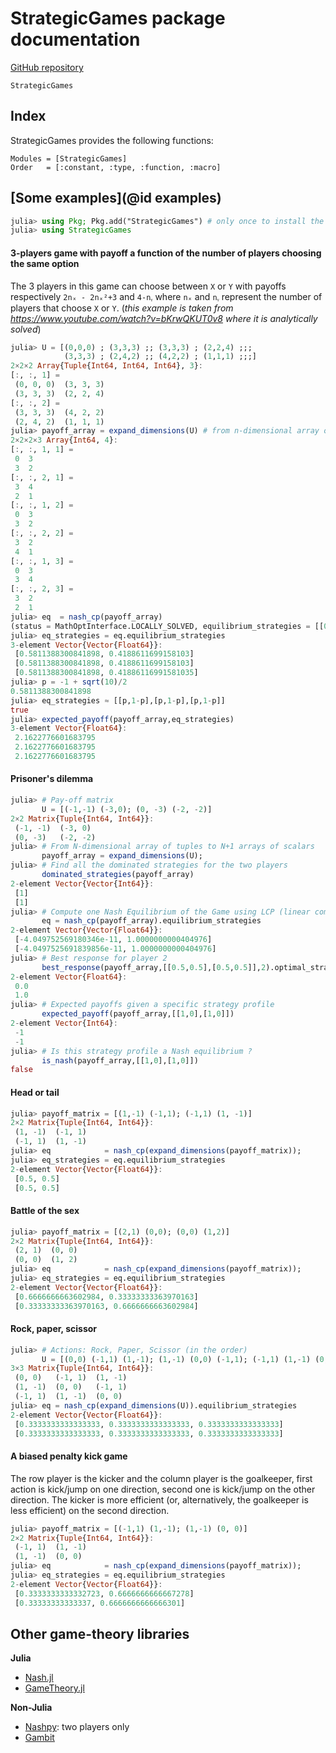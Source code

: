 # StrategicGames package documentation

[GitHub repository](https://github.com/sylvaticus/StrategicGames.jl)


```@docs
StrategicGames
```


## Index

StrategicGames provides the following functions:

```@index
Modules = [StrategicGames]
Order   = [:constant, :type, :function, :macro]
```
 

 ## [Some examples](@id examples)

```julia
julia> using Pkg; Pkg.add("StrategicGames") # only once to install the library
julia> using StrategicGames
```

#### 3-players game with payoff a function of the number of players choosing the same option

The 3 players in this game can choose between `X` or `Y` with payoffs respectively `2nₓ - 2nₓ²+3` and `4-nᵧ` where `nₓ` and `nᵧ` represent the number of players that choose `X` or `Y`.
(_this example is taken from https://www.youtube.com/watch?v=bKrwQKUT0v8 where it is analytically solved_)
```julia
julia> U = [(0,0,0) ; (3,3,3) ;; (3,3,3) ; (2,2,4) ;;;
            (3,3,3) ; (2,4,2) ;; (4,2,2) ; (1,1,1) ;;;]
2×2×2 Array{Tuple{Int64, Int64, Int64}, 3}:
[:, :, 1] =
 (0, 0, 0)  (3, 3, 3)
 (3, 3, 3)  (2, 2, 4)
[:, :, 2] =
 (3, 3, 3)  (4, 2, 2)
 (2, 4, 2)  (1, 1, 1)
julia> payoff_array = expand_dimensions(U) # from n-dimensional array of tuples to n+1 arrays of scalars
2×2×2×3 Array{Int64, 4}:
[:, :, 1, 1] =
 0  3
 3  2
[:, :, 2, 1] =
 3  4
 2  1
[:, :, 1, 2] =
 0  3
 3  2
[:, :, 2, 2] =
 3  2
 4  1
[:, :, 1, 3] =
 0  3
 3  4
[:, :, 2, 3] =
 3  2
 2  1
julia> eq  = nash_cp(payoff_array)
(status = MathOptInterface.LOCALLY_SOLVED, equilibrium_strategies = [[0.5811388300841898, 0.4188611699158103], [0.5811388300841898, 0.4188611699158103], [0.5811388300841898, 0.41886116991581035]], expected_payoffs = [2.16227766016838, 2.16227766016838, 2.16227766016838])
julia> eq_strategies = eq.equilibrium_strategies
3-element Vector{Vector{Float64}}:
 [0.5811388300841898, 0.4188611699158103]
 [0.5811388300841898, 0.4188611699158103]
 [0.5811388300841898, 0.41886116991581035]
julia> p = -1 + sqrt(10)/2
0.5811388300841898
julia> eq_strategies ≈ [[p,1-p],[p,1-p],[p,1-p]]
true
julia> expected_payoff(payoff_array,eq_strategies)
3-element Vector{Float64}:
 2.1622776601683795
 2.1622776601683795
 2.1622776601683795
```

#### Prisoner's dilemma
```julia
julia> # Pay-off matrix
       U = [(-1,-1) (-3,0); (0, -3) (-2, -2)]
2×2 Matrix{Tuple{Int64, Int64}}:
 (-1, -1)  (-3, 0)
 (0, -3)   (-2, -2)
julia> # From N-dimensional array of tuples to N+1 arrays of scalars    
       payoff_array = expand_dimensions(U);
julia> # Find all the dominated strategies for the two players
       dominated_strategies(payoff_array)
2-element Vector{Vector{Int64}}:
 [1]
 [1]
julia> # Compute one Nash Equilibrium of the Game using LCP (linear complementarity) formulation       
       eq = nash_cp(payoff_array).equilibrium_strategies
2-element Vector{Vector{Float64}}:
 [-4.049752569180346e-11, 1.0000000000404976]
 [-4.0497525691839856e-11, 1.0000000000404976]
julia> # Best response for player 2
       best_response(payoff_array,[[0.5,0.5],[0.5,0.5]],2).optimal_strategy
2-element Vector{Float64}:
 0.0
 1.0
julia> # Expected payoffs given a specific strategy profile
       expected_payoff(payoff_array,[[1,0],[1,0]])
2-element Vector{Int64}:
 -1
 -1
julia> # Is this strategy profile a Nash equilibrium ?
       is_nash(payoff_array,[[1,0],[1,0]]) 
false
```

#### Head or tail
```julia
julia> payoff_matrix = [(1,-1) (-1,1); (-1,1) (1, -1)]
2×2 Matrix{Tuple{Int64, Int64}}:
 (1, -1)  (-1, 1)
 (-1, 1)  (1, -1)
julia> eq            = nash_cp(expand_dimensions(payoff_matrix));
julia> eq_strategies = eq.equilibrium_strategies
2-element Vector{Vector{Float64}}:
 [0.5, 0.5]
 [0.5, 0.5]
```

#### Battle of the sex
```julia
julia> payoff_matrix = [(2,1) (0,0); (0,0) (1,2)]
2×2 Matrix{Tuple{Int64, Int64}}:
 (2, 1)  (0, 0)
 (0, 0)  (1, 2)
julia> eq            = nash_cp(expand_dimensions(payoff_matrix));
julia> eq_strategies = eq.equilibrium_strategies 
2-element Vector{Vector{Float64}}:
 [0.6666666663602984, 0.33333333363970163]
 [0.33333333363970163, 0.6666666663602984]
```

#### Rock, paper, scissor
```julia
julia> # Actions: Rock, Paper, Scissor (in the order)
       U = [(0,0) (-1,1) (1,-1); (1,-1) (0,0) (-1,1); (-1,1) (1,-1) (0,0) ]
3×3 Matrix{Tuple{Int64, Int64}}:
 (0, 0)   (-1, 1)  (1, -1)
 (1, -1)  (0, 0)   (-1, 1)
 (-1, 1)  (1, -1)  (0, 0)
julia> eq = nash_cp(expand_dimensions(U)).equilibrium_strategies
2-element Vector{Vector{Float64}}:
 [0.3333333333333333, 0.3333333333333333, 0.3333333333333333]
 [0.3333333333333333, 0.3333333333333333, 0.3333333333333333]
```

#### A biased penalty kick game
The row player is the kicker and the column player is the goalkeeper, first action is kick/jump on one direction, second one is kick/jump on the other direction.
The kicker is more efficient (or, alternatively, the goalkeeper is less efficient) on the second direction.

```julia
julia> payoff_matrix = [(-1,1) (1,-1); (1,-1) (0, 0)]
2×2 Matrix{Tuple{Int64, Int64}}:
 (-1, 1)  (1, -1)
 (1, -1)  (0, 0)
julia> eq            = nash_cp(expand_dimensions(payoff_matrix));
julia> eq_strategies = eq.equilibrium_strategies
2-element Vector{Vector{Float64}}:
 [0.3333333333332723, 0.6666666666667278]
 [0.33333333333337, 0.6666666666666301]
```

 ## Other game-theory libraries

**Julia**
 - [Nash.jl](https://github.com/KrainskiL/Nash.jl)
 - [GameTheory.jl](https://github.com/QuantEcon/GameTheory.jl)

**Non-Julia**
 - [Nashpy](https://github.com/drvinceknight/Nashpy): two players only
 - [Gambit](http://www.gambit-project.org/)
